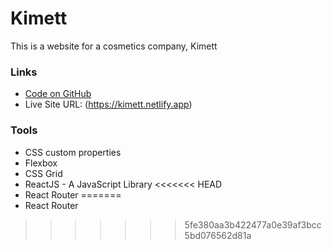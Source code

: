 # Kimett

This is a website for a cosmetics company, Kimett

### Links

- [Code on GitHub](https://github.com/ikennaezef/kimett-cosmetics/)
- Live Site URL: (https://kimett.netlify.app)


### Tools

- CSS custom properties
- Flexbox
- CSS Grid
- ReactJS - A JavaScript Library
<<<<<<< HEAD
- React Router
=======
- React Router
>>>>>>> 5fe380aa3b422477a0e39af3bcc5bd076562d81a
